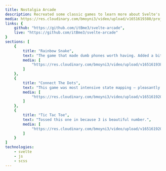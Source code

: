 ```yaml
---
title: Nostalgia Arcade
description: Recreated some classic games to learn more about Svelte's state management.
media: https://res.cloudinary.com/bmoyni3/video/upload/v1651619380/projects/videos/snake-sequence_tol9bz.mp4
links: {
	github: "https://github.com/itBme3/svelte-arcade",
	live: "https://github.com/itBme3/svelte-arcade"
}
sections: [
    { 
        title: "Rainbow Snake",
        text: "The game that made dumb phones worth having. Added a bit of flare by colors as snake grows — scaling color spectrum accomplished w/ chroma-js.",
        media: [
            "https://res.cloudinary.com/bmoyni3/video/upload/v1651619380/projects/videos/snake-sequence_tol9bz.mp4",
        ]
    },
    { 
        title: "Connect The Dots",
        text: "This game was most intensive state mapping — pleasantly surprised w/ Svelte's store.",
        media: [
            "https://res.cloudinary.com/bmoyni3/video/upload/v1651619204/projects/videos/connect-dots-sequence_igsb96.mp4",
        ]
    },
    { 
        title: "Tic Tac Toe",
        text: "Tossed this one in because 3 is beautiful number.",
        media: [
            "https://res.cloudinary.com/bmoyni3/video/upload/v1651619204/projects/videos/connect-dots-sequence_igsb96.mp4",
        ]
    }
]
technologies: 
    - svelte
    - js
    - scss
---
```

<project-sections :project="{ sections, technologies, title, description }"></project-sections>

